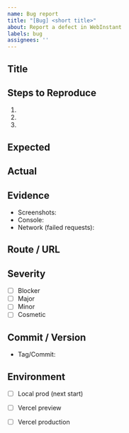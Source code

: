 ```yaml
---
name: Bug report
title: "[Bug] <short title>"
about: Report a defect in WebInstant
labels: bug
assignees: ''
---
```


## Title

<!-- Short, clear summary of the bug -->

## Steps to Reproduce
1. 
2. 
3. 

## Expected

<!-- What you expected to happen -->

## Actual

<!-- What actually happened -->

## Evidence
- Screenshots: 
- Console: 
- Network (failed requests): 

## Route / URL

<!-- e.g., /admin, /preview/<id>, /claim/<id> -->

## Severity
- [ ] Blocker
- [ ] Major
- [ ] Minor
- [ ] Cosmetic

## Commit / Version
- Tag/Commit: 

## Environment
- [ ] Local prod (next start)
- [ ] Vercel preview
- [ ] Vercel production


